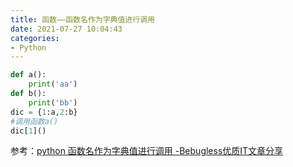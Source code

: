 ```yaml
---
title: 函数——函数名作为字典值进行调用
date: 2021-07-27 10:04:43
categories:
- Python
---
```

```python
def a():
    print('aa')
def b():
    print('bb')
dic = {1:a,2:b}
#调用函数a()
dic[1]()
```



参考：[python 函数名作为字典值进行调用 -Bebugless优质IT文章分享](https://bebugless.com/blogs/1708385/)